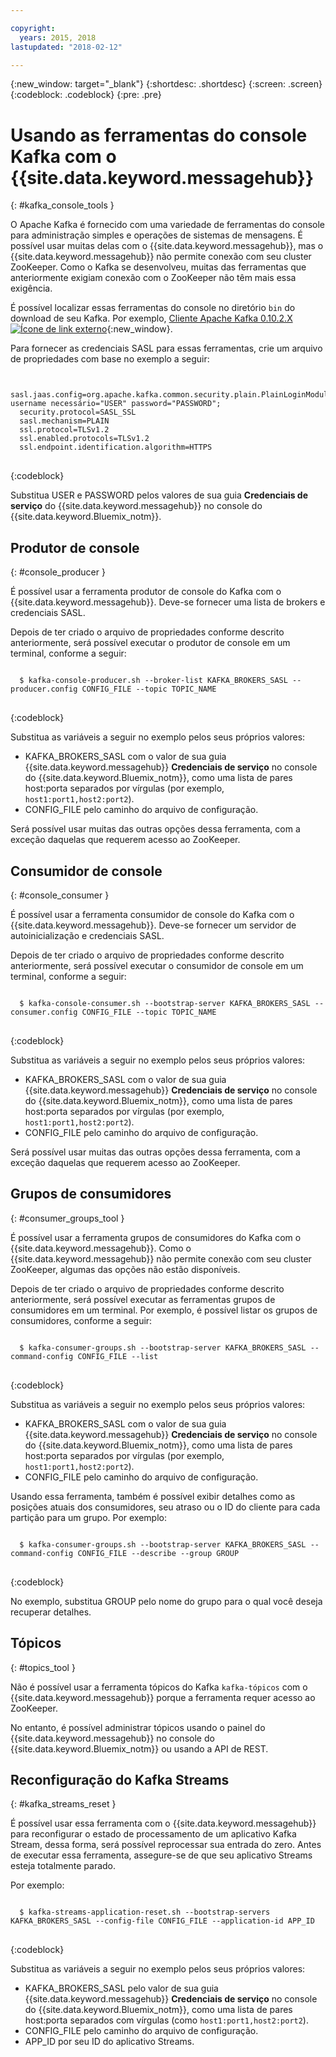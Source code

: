 ```yaml
---

copyright:
  years: 2015, 2018
lastupdated: "2018-02-12"

---
```


{:new_window: target="_blank"}
{:shortdesc: .shortdesc}
{:screen: .screen}
{:codeblock: .codeblock}
{:pre: .pre}


# Usando as ferramentas do console Kafka com o {{site.data.keyword.messagehub}}
{: #kafka_console_tools }

O Apache Kafka é fornecido com uma variedade de ferramentas do console para administração simples
e operações de sistemas de mensagens. É possível usar muitas delas com o {{site.data.keyword.messagehub}}, mas o {{site.data.keyword.messagehub}} não permite
conexão com seu cluster ZooKeeper. Como o Kafka se desenvolveu, muitas das ferramentas que anteriormente
exigiam conexão com o ZooKeeper não têm mais essa exigência.

É possível localizar essas ferramentas do console no diretório <code>bin</code> do download de seu Kafka. Por exemplo, [Cliente Apache Kafka 0.10.2.X ![Ícone de link externo](../../icons/launch-glyph.svg "Ícone de link externo")](https://www.apache.org/dyn/closer.cgi?path=/kafka/0.10.2.1/kafka_2.11-0.10.2.1.tgz){:new_window}.

Para fornecer as credenciais SASL para essas ferramentas, crie um arquivo de propriedades com
base no exemplo a seguir:

<pre>
<code>
  sasl.jaas.config=org.apache.kafka.common.security.plain.PlainLoginModule username necessário="USER" password="PASSWORD";
  security.protocol=SASL_SSL
  sasl.mechanism=PLAIN
  ssl.protocol=TLSv1.2
  ssl.enabled.protocols=TLSv1.2
  ssl.endpoint.identification.algorithm=HTTPS
</code>
</pre>
{:codeblock}

Substitua USER e PASSWORD pelos valores de sua guia **Credenciais de serviço** do {{site.data.keyword.messagehub}} no console do {{site.data.keyword.Bluemix_notm}}.


## Produtor de console
{: #console_producer }

É possível usar a ferramenta produtor de console do Kafka com o {{site.data.keyword.messagehub}}. Deve-se fornecer uma lista de brokers e credenciais SASL.

Depois de ter criado o arquivo de propriedades conforme descrito anteriormente, será possível
executar o produtor de console em um terminal, conforme a seguir:

<pre>
<code>
  $ kafka-console-producer.sh --broker-list KAFKA_BROKERS_SASL --producer.config CONFIG_FILE --topic TOPIC_NAME
</code>
</pre>
{:codeblock}

Substitua as variáveis a seguir no exemplo pelos seus próprios valores:
* KAFKA_BROKERS_SASL com o valor de sua guia {{site.data.keyword.messagehub}} **Credenciais de serviço** no console do {{site.data.keyword.Bluemix_notm}}, como uma lista de pares host:porta separados por vírgulas (por exemplo, `host1:port1,host2:port2`). 
* CONFIG_FILE pelo caminho do arquivo de configuração. 

Será possível usar muitas das outras opções dessa ferramenta, com a exceção daquelas que requerem acesso ao ZooKeeper.


## Consumidor de console
{: #console_consumer }

É possível usar a ferramenta consumidor de console do Kafka com o {{site.data.keyword.messagehub}}. Deve-se fornecer um servidor de autoinicialização e credenciais SASL.

Depois de ter criado o arquivo de propriedades conforme descrito anteriormente, será possível
executar o consumidor de console em um terminal, conforme a seguir:

<pre>
<code>
  $ kafka-console-consumer.sh --bootstrap-server KAFKA_BROKERS_SASL --consumer.config CONFIG_FILE --topic TOPIC_NAME
</code>
</pre>
{:codeblock}

Substitua as variáveis a seguir no exemplo pelos seus próprios valores:
* KAFKA_BROKERS_SASL com o valor de sua guia {{site.data.keyword.messagehub}} **Credenciais de serviço** no console do {{site.data.keyword.Bluemix_notm}}, como uma lista de pares host:porta separados por vírgulas (por exemplo, `host1:port1,host2:port2`). 
* CONFIG_FILE pelo caminho do arquivo de configuração. 

Será possível usar muitas das outras opções dessa ferramenta, com a exceção daquelas que requerem acesso ao ZooKeeper.


## Grupos de consumidores
{: #consumer_groups_tool }

É possível usar a ferramenta grupos de consumidores do Kafka com o {{site.data.keyword.messagehub}}. Como o {{site.data.keyword.messagehub}} não permite conexão com seu cluster ZooKeeper,
algumas das opções não estão disponíveis.

Depois de ter criado o arquivo de propriedades conforme descrito anteriormente, será possível
executar as ferramentas grupos de consumidores em um terminal. Por exemplo, é possível listar os grupos
de consumidores, conforme a seguir:

<pre>
<code>
  $ kafka-consumer-groups.sh --bootstrap-server KAFKA_BROKERS_SASL --command-config CONFIG_FILE --list
</code>
</pre>
{:codeblock}

Substitua as variáveis a seguir no exemplo pelos seus próprios valores:
* KAFKA_BROKERS_SASL com o valor de sua guia {{site.data.keyword.messagehub}} **Credenciais de serviço** no console do {{site.data.keyword.Bluemix_notm}}, como uma lista de pares host:porta separados por vírgulas (por exemplo, `host1:port1,host2:port2`). 
* CONFIG_FILE pelo caminho do arquivo de configuração.

Usando essa ferramenta, também é possível exibir detalhes como as posições atuais dos consumidores,
seu atraso ou o ID do cliente para cada partição para um grupo. Por exemplo:

<pre>
<code>
  $ kafka-consumer-groups.sh --bootstrap-server KAFKA_BROKERS_SASL --command-config CONFIG_FILE --describe --group GROUP
</code>
</pre>
{:codeblock}

No exemplo, substitua GROUP pelo nome do grupo para o qual você deseja recuperar detalhes. 


## Tópicos
{: #topics_tool }

Não é possível usar a ferramenta tópicos do Kafka `kafka-tópicos` com o {{site.data.keyword.messagehub}} porque a ferramenta requer acesso ao ZooKeeper.

No entanto, é possível administrar tópicos usando o painel do {{site.data.keyword.messagehub}} no console do {{site.data.keyword.Bluemix_notm}} ou usando a API de REST.


## Reconfiguração do Kafka Streams
{: #kafka_streams_reset }

É possível usar essa ferramenta com o {{site.data.keyword.messagehub}} para reconfigurar
o estado de processamento de um aplicativo Kafka Stream, dessa forma, será possível reprocessar sua entrada
do zero. Antes de executar essa ferramenta, assegure-se de que seu aplicativo Streams esteja totalmente
parado.

Por exemplo:

<pre>
<code>
  $ kafka-streams-application-reset.sh --bootstrap-servers KAFKA_BROKERS_SASL --config-file CONFIG_FILE --application-id APP_ID
</code>
</pre>
{:codeblock}

Substitua as variáveis a seguir no exemplo pelos seus próprios valores:
* KAFKA_BROKERS_SASL pelo valor de sua guia {{site.data.keyword.messagehub}} **Credenciais de serviço** no console do {{site.data.keyword.Bluemix_notm}},
como uma lista de pares host:porta separados com vírgulas (como `host1:port1,host2:port2`). 
* CONFIG_FILE pelo caminho do arquivo de configuração. 
* APP_ID por seu ID do aplicativo Streams.

